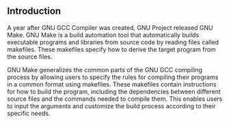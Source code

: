 ## Introduction

A year after GNU GCC Compiler was created, GNU Project released GNU Make. GNU Make is a build automation tool that automatically builds executable programs and libraries from source code by reading files called makefiles. These makefiles specify how to derive the target program from the source files.

GNU Make generalizes the common parts of the GNU GCC compiling process by allowing users to specify the rules for compiling their programs in a common format using makefiles. These makefiles contain instructions for how to build the program, including the dependencies between different source files and the commands needed to compile them. This enables users to input the arguments and customize the build process according to their specific needs.

